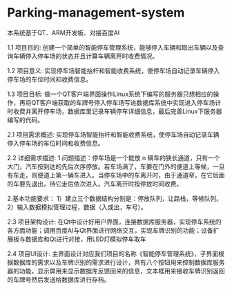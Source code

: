 # Parking-management-system
本系统基于QT、ARM开发板、对接百度AI

1.1 项目目的:
  创建一个简单的智能停车管理系统，能够停入车辆和取出车辆以及查询车辆停入停车场的状态并且计算车辆离开时收费情况。 
  
1.2 项目意义:
  实现停车场智能抬杆和智能收费系统，使停车场自动记录车辆停入停车场的车位时间和收费信息。
  
1.3 项目目标:
  做一个QT客户端界面操作Linux系统下编写的服务器只想相应的操作，再将QT客户端获取的车牌号停入停车场写进数据库系统中实现进入停车场计时收费并离开停车场，数据库里记录车辆停车详细信息，最后完善Linux下服务器编写的代码。
  
2.1 项目需求概述:
  实现停车场智能抬杆和智能收费系统，使停车场自动记录车辆停入停车场的车位时间和收费信息。
  
2.2 详细需求描述:
  1.问题描述：停车场是一个能放 n 辆车的狭长通道，只有一个大门，汽车按到达的先后次序停放。若车场满了，车要在门外的便道上等候，一旦有车走，则便道上第一辆车进入。当停车场中的车离开时，由于通道窄，在它后面的车要先退出，待它走后依次进入。汽车离开时按停放时间收费。
  
  2.基本功能要求： 
    1）建立三个数据结构分别是：停放队列，让路栈，等候队列。
    2）输入数据模拟管理过程，数据（入或出，车号）。
    
2.3 项目架构设计:
  在Qt中设计好用户界面，连接数据库服务器，实现停车系统的各方面功能；调用百度AI与Qt界面进行网络交互，实现车牌识别的功能；设备扩展板与数据库和Qt进行对接，用LED灯模拟停车取车
  
2.4 项目UI设计:
  主界面设计对应我们项目的名称《智能停车管理系统》，子界面根据数据库的需求以及车牌识别的需求进行设计，共有八个按钮用来控制数据库服务器的功能，显示屏用来显示数据库反馈回来的信息，文本框用来接收车牌识别返回的车牌号然后发送给数据库进行存档。
  
